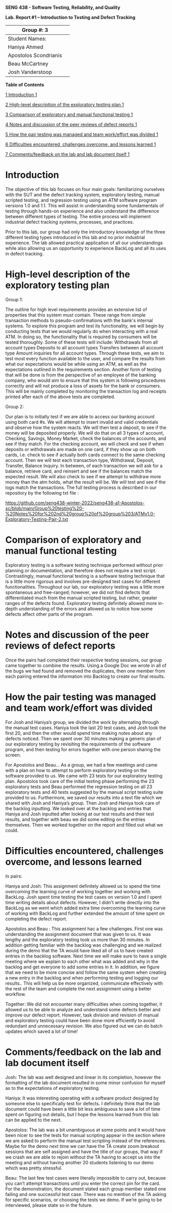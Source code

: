    **SENG 438 - Software Testing, Reliability, and Quality**
 
**Lab. Report \#1 – Introduction to Testing and Defect Tracking**
 
| Group \#: 3                        |   |
|------------------------------------|---|
| Student Names:                 |   |
|  Haniya Ahmed                  |   |
|   Apostolos Scondrianis     |   |
|  Beau McCartney               |   |
|  Josh Vanderstoop             |   |
 
**Table of Contents**
 
[1 Introduction	1](#_Toc439194677)
 
[2 High-level description of the exploratory testing plan	1](#_Toc439194678)
 
[3 Comparison of exploratory and manual functional testing	1](#_Toc439194679)
 
[4 Notes and discussion of the peer reviews of defect reports	1](#_Toc439194680)
 
[5 How the pair testing was managed and team work/effort was
divided	1](#_Toc439194681)
 
[6 Difficulties encountered, challenges overcome, and lessons
learned	1](#_Toc439194682)
 
[7 Comments/feedback on the lab and lab document itself	1](#_Toc439194683)
 
# Introduction
The objective of this lab focuses on four main goals: familiarizing ourselves with the SUT and the defect tracking system, exploratory testing, manual scripted testing, and regression testing using an ATM software program versions 1.0 and 1.1. This will assist in understanding some fundamentals of testing through hands-on experience and also understand the difference between different types of testing. The entire process will implement industrial defect tracking systems, processes, and practices. 

Prior to this lab, our group had only the introductory knowledge of the three different testing types introduced in this lab and no prior industrial experience. The lab allowed practical application of all our understandings while also allowing us an opportunity to experience BackLog and all its uses in defect tracking. 

# High-level description of the exploratory testing plan

Group 1:

The outline for high level requirements provides an extensive list of properties that this system must contain. These range from simple transaction methods to pseudo-confirmations with the bank's internal systems. To explore this program and test its functionality, we will begin by conducting tests that we would regularly do when interacting with a real ATM. In doing so, the functionality that is required by consumers will be tested thoroughly. Some of these tests will include: 
Withdrawals from all account types
Deposits to all account types
Transfers between all account type
Amount inquiries for all account types. 
Through these tests, we aim to test most every function available to the user, and compare the results from what our expectations would be while using an ATM, as well as the expectations outlined in the requirements section. 
Another form of testing that will be done is from the perspective of an employee of the banking company, who would aim to ensure that this system is following procedures correctly and will not produce a loss of assets for the bank or consumers. This will be mainly completed by monitoring the transaction log and receipts printed after each of the above tests are completed. 
 
Group 2:
 
Our plan is to initially test if we are able to access our banking account using both card #s. We will attempt to insert invalid and valid credentials and observe how the system reacts. We will then test a deposit, to see if the money will be deposited properly. We will do that on all 3 types of account, Checking, Savings, Money Market, check the balances of the accounts, and see if they match. For the checking account, we will check and see if when deposits or withdrawals are made on one card, if they show up on both cards, i.e. check to see if actually both cards connect to the same checking account. Then we will test each transaction type, Withdrawal, Deposit, Transfer, Balance Inquiry. In between, of each transaction we will ask for a balance, retrieve card, and reinsert and see if the balances match the expected result. We will also check to see if we attempt to withdraw more money than the atm holds, what the result will be. We will test and see if the logs match the transactions.
The full testing process is described in our repository by the following txt file :

https://github.com/seng438-winter-2022/seng438-a1-Apostolos-sc/blob/main/Group%20testing%20-%20Notes%20for%202nd%20group%20of%20group%203/ATMv1.0-Exploratory-Testing-Pair-2.txt
 
# Comparison of exploratory and manual functional testing
Exploratory testing is a software testing technique performed without prior planning or documentation, and therefore does not require a test script. Contrastingly, manual functional testing is a software testing technique that is a little more rigorous and involves pre-designed test cases for different functionalities. Throughout our lab, our exploratory testing was a little more spontaneous and free-ranged; however, we did not find defects that differentiated much from the manual scripted testing, but rather, greater ranges of the defects found. Exploratory testing definitely allowed more in-depth understanding of the errors and allowed us to notice how some defects affect other parts of the program.
 
# Notes and discussion of the peer reviews of defect reports
Once the pairs had completed their respective testing sessions, our group came together to combine the results. Using a Google Doc we wrote in all of the bugs we had found and removed the duplicates, then one member from each pairing entered the information into Backlog to create our final results. 
 
# How the pair testing was managed and team work/effort was divided 

For Josh and Haniya’s group, we divided the work by alternating through the manual test cases. Haniya took the last 20 test cases, and Josh took the first 20, and then the other would spend time making notes about any defects noticed. Then we spent over 30 minutes making a generic plan of our exploratory testing by revisiting the requirements of the software program, and then testing for errors together with one person sharing the screen. 

For Apostolos and Beau…
As a group, we had a few meetings and came with a plan on how to attempt to perform exploratory testing on the software provided to us. We came with 23 tests for our exploratory testing plan. Apostolos took care of the initial testing phase performing the 23 exploratory tests and Beau performed the regression testing on all 23 exploratory tests and 40 tests suggested by the manual script testing suite provided to us. Furthermore, we saved our results into a text file which we shared with Josh and Haniya’s group. Then Josh and Haniya took care of the backlog inputting. We looked over at the backlog and entries that Haniya and Josh inputted after looking at our test results and their test results, and together with beau we did some editing on the entries themselves. Then we worked together on the report and filled out what we could.
# Difficulties encountered, challenges overcome, and lessons learned
 
In pairs:

Haniya and Josh: This assignment definitely allowed us to spend the time overcoming the learning curve of working together and working with BackLog. Josh spent time testing the test cases on version 1.0 and I spent time writing details about defects. However, I didn’t write directly into the BackLog as we went which added extra time overcoming the learning curve of working with BackLog and further extended the amount of time spent on completing the defect report. 

Apostolos and Beau : This assignment hac a few challenges. First one was understanding the assignment document that was given to us. It was lengthy and the exploratory testing took us more than 30 minutes. In addition getting familiar with the backlog was challenging and we realized during the demo that the TA would have liked all of us to have created entries in the backlog software. Next time we will make sure to have a single meeting where we explain to each other what was added and why in the backlog and get everyone to add some entries in it. In addition, we figure that we need to be more concise and follow the same system when creating a new entry in the backlog and when performing testing and logging our results.. This will help us be more organized, communicate effectively with the rest of the team and complete the next assignment using a better workflow.
 
Together: 
We did not encounter many difficulties when coming together, it allowed us to be able to analyze and understand some defects better and improve our defect report. However, task division and revision of manual and exploratory testing could have been done more efficiently to avoid redundant and unnecessary revision. We also figured out we can do batch updates which saved a lot of time!
# Comments/feedback on the lab and lab document itself
 
Josh: The lab was well designed and linear in its completion, however the formatting of the lab document resulted in some minor confusion for myself as to the expectations of exploratory testing. 

Haniya: It was interesting operating with a software product designed by someone else to specifically test for defects. I definitely think that the lab document could have been a little bit less ambiguous to save a lot of time spent on figuring out details, but I hope the lessons learned from this lab can be applied to the next.

Apostolos: The lab was a bit unambiguous at some points and it would have been nicer to see the tests for manual scripting appear in the section where we are asked to perform the manual test scripting instead of the references. Maybe for the demo next time we can have the TA create zoom breakout sessions that are self assigned and have the title of our groups, that way if we crash we are able to rejoin without the TA having to accept us into the meeting and without having another 20 students listening to our demo which was pretty stressful.

Beau: The last few test cases were literally impossible to carry out, because you can’t attempt transactions until you enter the correct pin for the card. For the demonstration, the document stated each group member stated one failing and one successful test case. There was no mention of the TA asking for specific scenarios, or choosing the tests we demo. If we’re going to be interviewed, please state so in the future.
